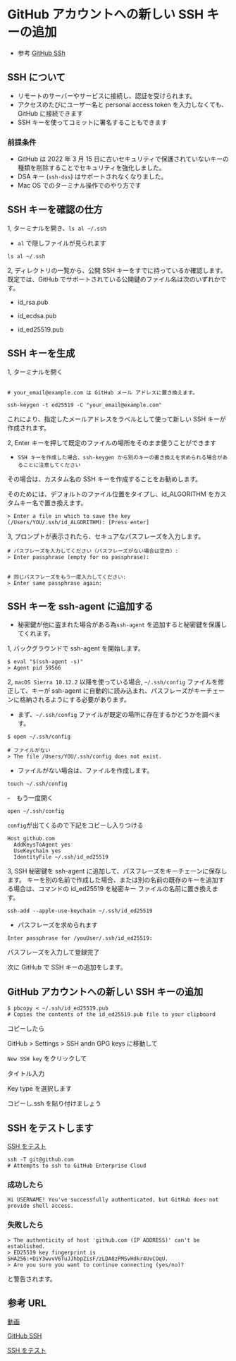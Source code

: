 # GitHub アカウントへの新しい SSH キーの追加

- 参考 [GitHub SSh](https://docs.github.com/ja/authentication/connecting-to-github-with-ssh/adding-a-new-ssh-key-to-your-github-account?platform=mac&tool=webui)

## SSH について

- リモートのサーバーやサービスに接続し、認証を受けられます。
- アクセスのたびにユーザー名と personal access token を入力しなくても、GitHub に接続できます
- SSH キーを使ってコミットに署名することもできます

### 前提条件

- GitHub は 2022 年 3 月 15 日に古いセキュリティで保護されていないキーの種類を削除することでセキュリティを強化しました。
- DSA キー (`ssh-dss`) はサポートされなくなりました。
- Mac OS でのターミナル操作でのやり方です

## SSH キーを確認の仕方

1, ターミナルを開き、`ls al ~/.ssh`

- `al` で隠しファイルが見られます

```
ls al ~/.ssh

```

2, ディレクトリの一覧から、公開 SSH キーをすでに持っているか確認します。 既定では、GitHub でサポートされている公開鍵のファイル名は次のいずれかです。

- id_rsa.pub

- id_ecdsa.pub

- id_ed25519.pub

## SSH キーを生成

1, ターミナルを開く

```

# your_email@example.com は GitHub メール アドレスに置き換えます。

ssh-keygen -t ed25519 -C "your_email@example.com"
```

これにより、指定したメールアドレスをラベルとして使って新しい SSH キーが作成されます。

2, Enter キーを押して既定のファイルの場所をそのまま使うことができます

- `SSH キーを作成した場合、ssh-keygen から別のキーの書き換えを求められる場合があることに注意してください`

その場合は、カスタム名の SSH キーを作成することをお勧めします。

そのためには、デフォルトのファイル位置をタイプし、id_ALGORITHM をカスタムキー名で置き換えます。

```
> Enter a file in which to save the key (/Users/YOU/.ssh/id_ALGORITHM): [Press enter]

```

3, プロンプトが表示されたら、セキュアなパスフレーズを入力します。

```
# パスフレーズを入力してください（パスフレーズがない場合は空白）:
> Enter passphrase (empty for no passphrase):


# 同じパスフレーズをもう一度入力してください:
> Enter same passphrase again:
```

## SSH キーを ssh-agent に追加する

- 秘密鍵が他に盗まれた場合がある為`ssh-agent` を追加すると秘密鍵を保護してくれます。

1, バックグラウンドで ssh-agent を開始します。

```
$ eval "$(ssh-agent -s)"
> Agent pid 59566
```

2, `macOS Sierra 10.12.2` 以降を使っている場合, `~/.ssh/config` ファイルを修正して、キーが ssh-agent に自動的に読み込まれ、パスフレーズがキーチェーンに格納されるようにする必要があります。

- まず、`~/.ssh/config` ファイルが既定の場所に存在するかどうかを調べます。

```
$ open ~/.ssh/config

# ファイルがない
> The file /Users/YOU/.ssh/config does not exist.
```

- ファイルがない場合は、ファイルを作成します。

```
touch ~/.ssh/config
```

-　もう一度開く

```
open ~/.ssh/config

```

`config`が出てくるので下記をコピーし入りつける

```
Host github.com
  AddKeysToAgent yes
  UseKeychain yes
  IdentityFile ~/.ssh/id_ed25519

```

3, SSH 秘密鍵を ssh-agent に追加して、パスフレーズをキーチェーンに保存します。 キーを別の名前で作成した場合、または別の名前の既存のキーを追加する場合は、コマンドの id_ed25519 を秘密キー ファイルの名前に置き換えます。

```
ssh-add --apple-use-keychain ~/.ssh/id_ed25519

```

- パスフレーズを求められます

```
Enter passphrase for /youUser/.ssh/id_ed25519:

```

パスフレーズを入力して登録完了

次に GitHub で SSH キーの追加をします。

## GitHub アカウントへの新しい SSH キーの追加

```
$ pbcopy < ~/.ssh/id_ed25519.pub
# Copies the contents of the id_ed25519.pub file to your clipboard

```

コピーしたら

GitHub > Settings > SSH andn GPG keys に移動して

`New SSH key` をクリックして

タイトル入力

Key type を選択します

コピーし.ssh を貼り付けましょう

## SSH をテストします

[SSH をテスト](https://docs.github.com/ja/enterprise-cloud@latest/authentication/connecting-to-github-with-ssh/testing-your-ssh-connection)

```
ssh -T git@github.com
# Attempts to ssh to GitHub Enterprise Cloud

```

### 成功したら

```
Hi USERNAME! You've successfully authenticated, but GitHub does not provide shell access.

```

### 失敗したら

```
> The authenticity of host 'github.com (IP ADDRESS)' can't be established.
> ED25519 key fingerprint is SHA256:+DiY3wvvV6TuJJhbpZisF/zLDA0zPMSvHdkr4UvCOqU.
> Are you sure you want to continue connecting (yes/no)?

```

と警告されます。

## 参考 URL

[動画](https://www.youtube.com/watch?v=5Vndfy68yho)

[GitHub SSH](https://docs.github.com/ja/authentication/connecting-to-github-with-ssh/adding-a-new-ssh-key-to-your-github-account?platform=mac&tool=webui)

[SSH をテスト](https://docs.github.com/ja/enterprise-cloud@latest/authentication/connecting-to-github-with-ssh/testing-your-ssh-connection)
